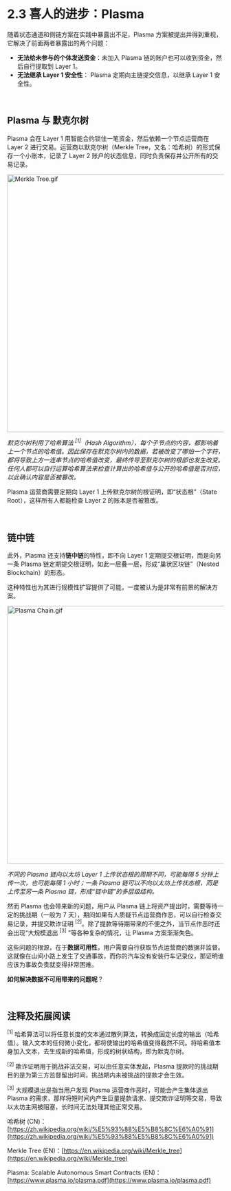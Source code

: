 # 2.3 喜人的进步：Plasma

随着状态通道和侧链方案在实践中暴露出不足，Plasma 方案被提出并得到重视，它解决了前面两者暴露出的两个问题：

- **无法给未参与的个体发送资金**：未加入 Plasma 链的账户也可以收到资金，然后自行提取到 Layer 1。
- **无法继承 Layer 1 安全性**： Plasma 定期向主链提交信息，以继承 Layer 1 安全性。

&nbsp; 
## Plasma 与 默克尔树

Plasma 会在 Layer 1 用智能合约锁住一笔资金，然后依赖一个节点运营商在 Layer 2 进行交易。运营商以默克尔树（Merkle Tree，又名：哈希树）的形式保存一个小账本，记录了 Layer 2 账户的状态信息，同时负责保存并公开所有的交易记录。

<img src="/assets/2.3.1.gif" width="600px" alt="Merkle Tree.gif" />

_默克尔树利用了哈希算法 <sup>[1]</sup>（Hash Algorithm），每个子节点的内容，都影响着上一个节点的哈希值。因此保存在默克尔树内的数据，若被改变了哪怕一个字符，都将导致上方一连串节点的哈希值改变，最终传导至默克尔树的根部也发生改变。任何人都可以自行运算哈希算法来检查计算出的哈希值与公开的哈希值是否对应，以此确认内容是否被篡改。_

Plasma 运营商需要定期向 Layer 1 上传默克尔树的根证明，即“状态根”（State Root），这样所有人都能检查 Layer 2 的账本是否被篡改。

&nbsp; 
## 链中链

此外，Plasma 还支持**链中链**的特性，即不向 Layer 1 定期提交根证明，而是向另一条 Plasma 链定期提交根证明，如此一层叠一层，形成“巢状区块链”（Nested Blockchain）的形态。

这种特性也为其进行规模性扩容提供了可能，一度被认为是非常有前景的解决方案。

<img src="/assets/2.3.2.gif" width="600px" alt="Plasma Chain.gif" />

_不同的 Plasma 链向以太坊 Layer 1 上传状态根的周期不同，可能每隔 5 分钟上传一次，也可能每隔 1 小时；一条 Plasma 链可以不向以太坊上传状态根，而是上传至另一条 Plasma 链，形成“链中链”的多层级结构。_

然而 Plasma 也会带来新的问题，用户从 Plasma 链上将资产提出时，需要等待一定的挑战期（一般为 7 天），期间如果有人质疑节点运营商作恶，可以自行检查交易记录，并提交欺诈证明 <sup>[2]</sup>。除了提款等待期带来的不便之外，当节点作恶时还会出现“大规模退出 <sup>[3]</sup> ”等各种复杂的情况，让 Plasma 方案渐渐失色。

这些问题的根源，在于**数据可用性**，用户需要自行获取节点运营商的数据并监督。这就像在山间小路上发生了交通事故，而你的汽车没有安装行车记录仪，那证明谁应该为事故负责就变得非常困难。

**如何解决数据不可用带来的问题呢**？

&nbsp; 
## 注释及拓展阅读

<sup>[1]</sup> 哈希算法可以将任意长度的文本通过散列算法，转换成固定长度的输出（哈希值）。输入文本的任何微小变化，都将使输出的哈希值变得截然不同。将哈希值本身加入文本，去生成新的哈希值，形成的树状结构，即为默克尔树。

<sup>[2]</sup> 欺诈证明用于挑战非法交易，可以由任意实体发起，Plasma 提款时的挑战期目的是为第三方监督留出时间，挑战期内未被挑战的提款才会生效。

<sup>[3]</sup> 大规模退出是指当用户发现 Plasma 运营商作恶时，可能会产生集体退出 Plasma 的需求，那样将短时间内产生巨量提款请求、提交欺诈证明等交易，导致以太坊主网被阻塞，长时间无法处理其他正常交易。

哈希树 (CN)：[https://zh.wikipedia.org/wiki/%E5%93%88%E5%B8%8C%E6%A0%91](https://zh.wikipedia.org/wiki/%E5%93%88%E5%B8%8C%E6%A0%91)

Merkle Tree (EN)：[https://en.wikipedia.org/wiki/Merkle_tree](https://en.wikipedia.org/wiki/Merkle_tree)

Plasma: Scalable Autonomous Smart Contracts (EN)：[https://www.plasma.io/plasma.pdf](https://www.plasma.io/plasma.pdf)
